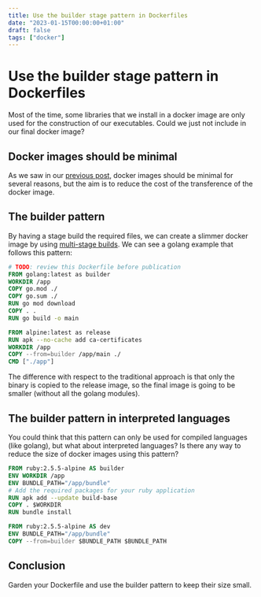```yaml
---
title: Use the builder stage pattern in Dockerfiles
date: "2023-01-15T00:00:00+01:00"
draft: false
tags: ["docker"]
---
```


# Use the builder stage pattern in Dockerfiles
Most of the time, some libraries that we install in a
docker image are only used for the construction of our
executables. Could we just not include in our final docker image?

## Docker images should be minimal
As we saw in our
[previous post](/blog/2023/01/reduce-the-size-of-your-docker-images),
docker images should be minimal for several reasons, but the
aim is to reduce the cost of the transference of the docker image.

## The builder pattern
By having a stage build the required files, we can create a slimmer
docker image by using
[multi-stage builds](https://docs.docker.com/build/building/multi-stage/).
We can see a golang example that follows this pattern:

```dockerfile
# TODO: review this Dockerfile before publication
FROM golang:latest as builder
WORKDIR /app
COPY go.mod ./
COPY go.sum ./
RUN go mod download
COPY . .
RUN go build -o main

FROM alpine:latest as release
RUN apk --no-cache add ca-certificates
WORKDIR /app
COPY --from=builder /app/main ./
CMD ["./app"]
```

The difference with respect to the traditional approach is that
only the binary is copied to the release image, so the final
image is going to be smaller (without all the golang modules).

## The builder pattern in interpreted languages
You could think that this pattern can only be used for compiled languages
(like golang), but what about interpreted languages? Is there any way
to reduce the size of docker images using this pattern?

```dockerfile
FROM ruby:2.5.5-alpine AS builder
ENV WORKDIR /app
ENV BUNDLE_PATH="/app/bundle"
# Add the required packages for your ruby application
RUN apk add --update build-base
COPY . $WORKDIR
RUN bundle install

FROM ruby:2.5.5-alpine AS dev
ENV BUNDLE_PATH="/app/bundle"
COPY --from=builder $BUNDLE_PATH $BUNDLE_PATH
```

## Conclusion
Garden your Dockerfile and use the builder pattern to
keep their size small.
